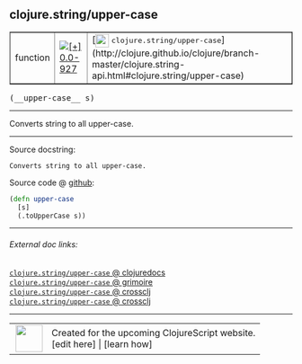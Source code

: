 ## clojure.string/upper-case



 <table border="1">
<tr>
<td>function</td>
<td><a href="https://github.com/cljsinfo/cljs-api-docs/tree/0.0-927"><img valign="middle" alt="[+] 0.0-927" title="Added in 0.0-927" src="https://img.shields.io/badge/+-0.0--927-lightgrey.svg"></a> </td>
<td>
[<img height="24px" valign="middle" src="http://i.imgur.com/1GjPKvB.png"> <samp>clojure.string/upper-case</samp>](http://clojure.github.io/clojure/branch-master/clojure.string-api.html#clojure.string/upper-case)
</td>
</tr>
</table>


 <samp>
(__upper-case__ s)<br>
</samp>

---

Converts string to all upper-case.



---




Source docstring:

```
Converts string to all upper-case.
```


Source code @ [github](https://github.com/clojure/clojurescript/blob/r2060/src/cljs/clojure/string.cljs#L53-L56):

```clj
(defn upper-case
  [s]
  (.toUpperCase s))
```

<!--
Repo - tag - source tree - lines:

 <pre>
clojurescript @ r2060
└── src
    └── cljs
        └── clojure
            └── <ins>[string.cljs:53-56](https://github.com/clojure/clojurescript/blob/r2060/src/cljs/clojure/string.cljs#L53-L56)</ins>
</pre>

-->

---



###### External doc links:

[`clojure.string/upper-case` @ clojuredocs](http://clojuredocs.org/clojure.string/upper-case)<br>
[`clojure.string/upper-case` @ grimoire](http://conj.io/store/v1/org.clojure/clojure/1.7.0-beta3/clj/clojure.string/upper-case/)<br>
[`clojure.string/upper-case` @ crossclj](http://crossclj.info/fun/clojure.string/upper-case.html)<br>
[`clojure.string/upper-case` @ crossclj](http://crossclj.info/fun/clojure.string.cljs/upper-case.html)<br>

---

 <table>
<tr><td>
<img valign="middle" align="right" width="48px" src="http://i.imgur.com/Hi20huC.png">
</td><td>
Created for the upcoming ClojureScript website.<br>
[edit here] | [learn how]
</td></tr></table>

[edit here]:https://github.com/cljsinfo/cljs-api-docs/blob/master/cljsdoc/clojure.string/upper-case.cljsdoc
[learn how]:https://github.com/cljsinfo/cljs-api-docs/wiki/cljsdoc-files

<!--

This information was too distracting to show to readers, but I'll leave it
commented here since it is helpful to:

- pretty-print the data used to generate this document
- and show how to retrieve that data



The API data for this symbol:

```clj
{:description "Converts string to all upper-case.",
 :ns "clojure.string",
 :name "upper-case",
 :signature ["[s]"],
 :history [["+" "0.0-927"]],
 :type "function",
 :full-name-encode "clojure.string/upper-case",
 :source {:code "(defn upper-case\n  [s]\n  (.toUpperCase s))",
          :title "Source code",
          :repo "clojurescript",
          :tag "r2060",
          :filename "src/cljs/clojure/string.cljs",
          :lines [53 56]},
 :full-name "clojure.string/upper-case",
 :clj-symbol "clojure.string/upper-case",
 :docstring "Converts string to all upper-case."}

```

Retrieve the API data for this symbol:

```clj
;; from Clojure REPL
(require '[clojure.edn :as edn])
(-> (slurp "https://raw.githubusercontent.com/cljsinfo/cljs-api-docs/catalog/cljs-api.edn")
    (edn/read-string)
    (get-in [:symbols "clojure.string/upper-case"]))
```

-->
